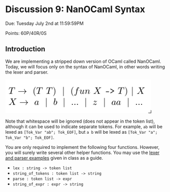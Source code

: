 # Discussion 9: NanOCaml Syntax

Due: Tuesday July 2nd at 11:59:59PM

Points: 60P/40R/0S

## Introduction

We are implementing a stripped down version of OCaml called NanOCaml.
Today, we will focus only on the syntax of NanOCaml, in other words
writing the lexer and parser.

![CFG](imgs/grammar.png)

Note that whitespace will be ignored (does not appear in the token
list), although it can be used to indicate separate tokens. For
example, `ab` will be lexed as `[Tok_Var "ab"; Tok_EOF]`,
but `a b` will be lexed as `[Tok_Var "a"; Tok_Var "b"; Tok_EOF]`.

You are only required to implement the following four functions.
However, you will surely write several other helper functions.
You may use the [lexer and parser examples](https://github.com/anwarmamat/cmsc330/tree/master/ocaml/parser_class_example)
given in class as a guide.

* `lex : string -> token list`
* `string_of_tokens : token list -> string`
* `parse : token list -> expr`
* `string_of_expr : expr -> string`
